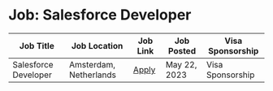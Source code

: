 # Job: Salesforce Developer

| Job Title | Job Location | Job Link | Job Posted | Visa Sponsorship |
| --- | --- | --- | --- | --- |
| Salesforce Developer | Amsterdam, Netherlands | [Apply](https://careers.adyen.com/vacancies/4953341-salesforce-developer) | May 22, 2023 | Visa Sponsorship |
